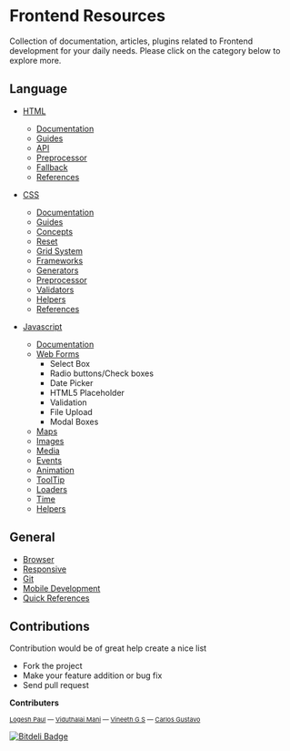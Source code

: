 # Frontend Resources
Collection of documentation, articles, plugins related to Frontend development for your daily needs. Please click on the category below to explore more.

## Language

- [HTML](https://github.com/logeshpaul/FrontEnd-Development-Resources/tree/master/HTML)
	- [Documentation](https://github.com/logeshpaul/FrontEnd-Development-Resources/tree/master/HTML#documentation)
	- [Guides](https://github.com/logeshpaul/FrontEnd-Development-Resources/tree/master/HTML#guides)
	- [API](https://github.com/logeshpaul/FrontEnd-Development-Resources/tree/master/HTML#api)
	- [Preprocessor](https://github.com/logeshpaul/FrontEnd-Development-Resources/tree/master/HTML#preprocessor)
	- [Fallback](https://github.com/logeshpaul/FrontEnd-Development-Resources/tree/master/HTML#fallback)
	- [References](https://github.com/logeshpaul/FrontEnd-Development-Resources/tree/master/HTML#references)


- [CSS](https://github.com/logeshpaul/FrontEnd-Development-Resources/tree/master/CSS)
	- [Documentation](https://github.com/logeshpaul/FrontEnd-Development-Resources/tree/master/CSS#documentation)
	- [Guides](https://github.com/logeshpaul/FrontEnd-Development-Resources/tree/master/CSS#guides)
	- [Concepts](https://github.com/logeshpaul/FrontEnd-Development-Resources/tree/master/CSS#concepts)
	- [Reset](https://github.com/logeshpaul/FrontEnd-Development-Resources/tree/master/CSS#reset)
	- [Grid System](https://github.com/logeshpaul/FrontEnd-Development-Resources/tree/master/CSS#grid-system)
	- [Frameworks](https://github.com/logeshpaul/FrontEnd-Development-Resources/tree/master/CSS#frameworks)
	- [Generators](https://github.com/logeshpaul/FrontEnd-Development-Resources/tree/master/CSS#generators)
	- [Preprocessor](https://github.com/logeshpaul/FrontEnd-Development-Resources/tree/master/CSS#preprocessor)
	- [Validators](https://github.com/logeshpaul/FrontEnd-Development-Resources/tree/master/CSS#validators)
	- [Helpers](https://github.com/logeshpaul/FrontEnd-Development-Resources/tree/master/CSS#helpers)
	- [References](https://github.com/logeshpaul/FrontEnd-Development-Resources/tree/master/CSS#references)

- [Javascript](https://github.com/logeshpaul/FrontEnd-Development-Resources/tree/master/Javascript)
	- [Documentation](https://github.com/logeshpaul/FrontEnd-Development-Resources/tree/master/Javascript#documentation)
	- [Web Forms](https://github.com/logeshpaul/FrontEnd-Development-Resources/tree/master/Javascript#web-forms)
		- Select Box
		- Radio buttons/Check boxes
		- Date Picker
		- HTML5 Placeholder
		- Validation
		- File Upload
		- Modal Boxes
	- [Maps](https://github.com/logeshpaul/FrontEnd-Development-Resources/tree/master/Javascript#maps)
	- [Images](https://github.com/logeshpaul/FrontEnd-Development-Resources/tree/master/Javascript#images)
	- [Media](https://github.com/logeshpaul/FrontEnd-Development-Resources/tree/master/Javascript#media)
	- [Events](https://github.com/logeshpaul/FrontEnd-Development-Resources/tree/master/Javascript#events)
	- [Animation](https://github.com/logeshpaul/FrontEnd-Development-Resources/tree/master/Javascript#animation)
	- [ToolTip](https://github.com/logeshpaul/FrontEnd-Development-Resources/tree/master/Javascript#toolTip)
	- [Loaders](https://github.com/logeshpaul/FrontEnd-Development-Resources/tree/master/Javascript#loaders)
	- [Time](https://github.com/logeshpaul/FrontEnd-Development-Resources/tree/master/Javascript#time)
	- [Helpers](https://github.com/logeshpaul/FrontEnd-Development-Resources/tree/master/Javascript#helpers)

## General

- [Browser](https://github.com/logeshpaul/FrontEnd-Development-Resources/tree/master/Browser)
- [Responsive](https://github.com/logeshpaul/FrontEnd-Development-Resources/tree/master/Responsive)
- [Git](https://github.com/logeshpaul/FrontEnd-Development-Resources/tree/master/Git)
- [Mobile Development](https://github.com/logeshpaul/FrontEnd-Development-Resources/tree/master//Mobile-Development)
- [Quick References](https://github.com/logeshpaul/FrontEnd-Development-Resources/tree/master/Quick-References)


## Contributions
Contribution would be of great help create a nice list

* Fork the project
* Make your feature addition or bug fix
* Send pull request

**Contributers**

<p style="font-size: 11px;"><a href="http:/www.twitter.com/logeshpaul">Logesh Paul</a> — <a href="http:/www.twitter.com/viduthalai1947">Viduthalai Mani</a> — <a href="http://twitter.com/gsvineeth">Vineeth G S</a> — <a href=
"http://twitter.com/froskie">Carlos Gustavo</a><br></p>


[![Bitdeli Badge](https://d2weczhvl823v0.cloudfront.net/logeshpaul/frontend-development-resources/trend.png)](https://bitdeli.com/free "Bitdeli Badge")

